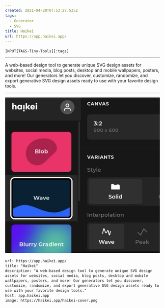 ```yaml
---
created: 2021-04-20T07:53:27.535Z
tags: 
  - Generator
  - SVG
title: Haikei
url: https://app.haikei.app/
---
```

```meta-bind
INPUT[TAGS-Tiny-Tools][:tags]
```

___
A web-based design tool to generate unique SVG design assets for websites, social media, blog posts, desktop and mobile wallpapers, posters, and more! Our generators let you discover, customize, randomize, and export generative SVG design assets ready to use with your favorite design tools.
___

![](_attachments/haikei.jpg)

```cardlink
url: https://app.haikei.app/
title: "Haikei"
description: "A web-based design tool to generate unique SVG design assets for websites, social media, blog posts, desktop and mobile wallpapers, posters, and more! Our generators let you discover, customize, randomize, and export generative SVG design assets ready to use with your favorite design tools."
host: app.haikei.app
image: https://haikei.app/haikei-cover.png
```

